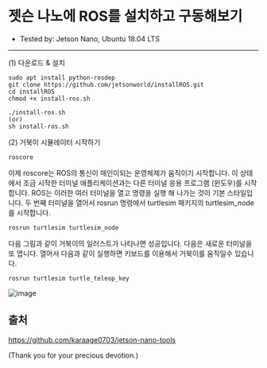 # 젯슨 나노에 ROS를 설치하고 구동해보기
* Tested by: Jetson Nano, Ubuntu 18.04 LTS

***
(1) 다운로드 & 설치
```
sudo apt install python-rosdep
git clone https://github.com/jetsonworld/installROS.git
cd installROS
chmod +x install-ros.sh

./install-ros.sh
(or)
sh install-ros.sh
```
(2) 거북이 시뮬레이터 시작하기
```
roscore
```
이제 roscore는 ROS의 통신이 매인이되는 운영체제가 움직이기 시작합니다.  이 상태에서 조금 시작한 터미널 애플리케이션과는 다른 터미널 응용 프로그램 (윈도우)를 시작합니다.  ROS는 이러한 여러 터미널을 열고 명령을 실행 해 나가는 것이 기본 스타일입니다.  두 번째 터미널을 열어서  rosrun 명령에서 turtlesim 패키지의 turtlesim_node를 시작합니다.

```
rosrun turtlesim turtlesim_node
```
다음 그림과 같이 거북이의 일러스트가 나타나면 성공입니다.
다음은 새로운 터미널을 또 엽니다.
열어서 다음과 같이 실행하면 키보드를 이용해서 거북이를 움직일수 있습니다.
```
rosrun turtlesim turtle_teleop_key
```

![image](https://raw.githubusercontent.com/jetsonworld/installROS/master/ROS_Turtle.jpg)

## 출처
https://github.com/karaage0703/jetson-nano-tools

(Thank you for your precious devotion.)
